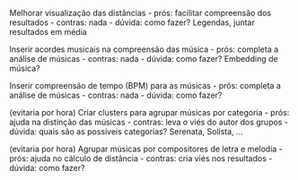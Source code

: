 Melhorar visualização das distâncias
    - prós: facilitar compreensão dos resultados
    - contras: nada
    - dúvida: como fazer? Legendas, juntar resultados em média

Inserir acordes musicais na compreensão das música
    - prós: completa a análise de músicas
    - contras: nada
    - dúvida: como fazer? Embedding de música?

Inserir compreensão de tempo (BPM) para as músicas
    - prós: completa a análise de músicas
    - contras: nada
    - dúvida: como fazer?

(evitaria por hora)
Criar clusters para agrupar músicas por categoria
    - prós: ajuda na distinção das músicas
    - contras: leva o viés do autor dos grupos
    - dúvida: quais são as possíveis categorias? Serenata, Solista, ...

(evitaria por hora)
Agrupar músicas por compositores de letra e melodia
    - prós: ajuda no cálculo de distância
    - contras: cria viés nos resultados
    - dúvida: como fazer?